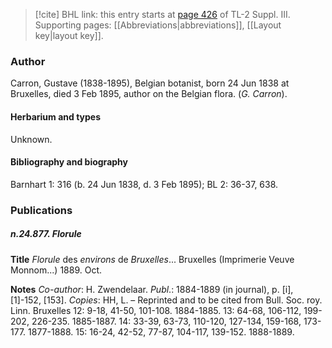 > [!cite] BHL link: this entry starts at [page 426](https://www.biodiversitylibrary.org/item/103861#page/436/mode/1up) of TL-2 Suppl. III.
> Supporting pages: [[Abbreviations|abbreviations]], [[Layout key|layout key]].

### Author

Carron, Gustave (1838-1895), Belgian botanist, born 24 Jun 1838 at Bruxelles, died 3 Feb 1895, author on the Belgian flora. (*G. Carron*).

#### Herbarium and types

Unknown.

#### Bibliography and biography

Barnhart 1: 316 (b. 24 Jun 1838, d. 3 Feb 1895); BL 2: 36-37, 638.

### Publications

##### n.24.877. Florule

**Title**
*Florule* des *environs* de *Bruxelles*... Bruxelles (Imprimerie Veuve Monnom...) 1889. Oct.

**Notes**
*Co-author*: H. Zwendelaar.
*Publ*.: 1884-1889 (in journal), p. \[i\], \[1\]-152, \[153\]. *Copies*: HH, L. – Reprinted and to be cited from Bull. Soc. roy. Linn. Bruxelles 12: 9-18, 41-50, 101-108. 1884-1885. 13: 64-68, 106-112, 199-202, 226-235. 1885-1887.
14: 33-39, 63-73, 110-120, 127-134, 159-168, 173-177. 1877-1888.
15: 16-24, 42-52, 77-87, 104-117, 139-152. 1888-1889.

